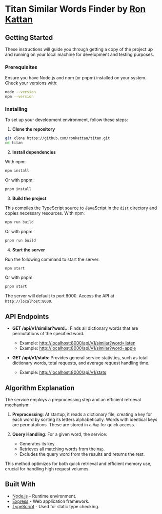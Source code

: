 # Titan Similar Words Finder by [Ron Kattan](mailto:ron.kattan@gmail.com)

## Getting Started
These instructions will guide you through getting a copy of the project up and running on your local machine for development and testing purposes.

### Prerequisites
Ensure you have Node.js and npm (or pnpm) installed on your system. Check your versions with:

```bash
node --version
npm --version
```
### Installing
To set up your development environment, follow these steps:

1. **Clone the repository**
```bash
git clone https://github.com/ronkattan/titan.git
cd titan
```
2. **Install dependencies**

With npm:
```bash
npm install
```
Or with pnpm:
```bash
pnpm install
```
3. **Build the project**

This compiles the TypeScript source to JavaScript in the `dist` directory and copies necessary resources.
With npm:
```bash
npm run build
```
Or with pnpm:
```bash
pnpm run build
```
4. **Start the server**

Run the following command to start the server:
```bash
npm start
```
Or with pnpm:
```bash
pnpm start
```

The server will default to port 8000. Access the API at `http://localhost:8000`.

## API Endpoints
- **GET /api/v1/similar?word=<word>**: Finds all dictionary words that are permutations of the specified word.
    - Example: [http://localhost:8000/api/v1/similar?word=listen](http://localhost:8000/api/v1/similar?word=listen)
    - Example: [http://localhost:8000/api/v1/similar?word=apple](http://localhost:8000/api/v1/similar?word=apple)

- **GET /api/v1/stats**: Provides general service statistics, such as total dictionary words, total requests, and average request handling time.
    - Example: [http://localhost:8000/api/v1/stats](http://localhost:8000/api/v1/stats)

## Algorithm Explanation
The service employs a preprocessing step and an efficient retrieval mechanism:

1. **Preprocessing**: At startup, it reads a dictionary file, creating a key for each word by sorting its letters alphabetically. Words with identical keys are permutations. These are stored in a `Map` for quick access.

2. **Query Handling**: For a given word, the service:
    - Generates its key.
    - Retrieves all matching words from the `Map`.
    - Excludes the query word from the results and returns the rest.

This method optimizes for both quick retrieval and efficient memory use, crucial for handling high request volumes.

## Built With

- [Node.js](https://nodejs.org/) - Runtime environment.
- [Express](https://expressjs.com/) - Web application framework.
- [TypeScript](https://www.typescriptlang.org/) - Used for static type checking.